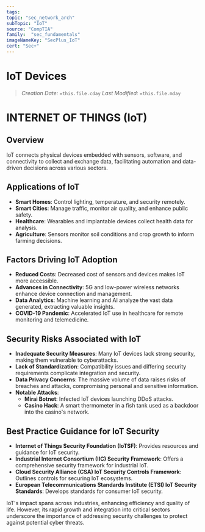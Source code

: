 ```yaml
---
tags:
topic: "sec_network_arch"
subTopic: "IoT"
source: "CompTIA"
family:  "sec_fundamentals"
imageNameKey: "SecPlus_IoT" 
cert: "Sec+"
---
```

# IoT Devices
> *Creation Date:* `=this.file.cday`
> *Last Modified:* `=this.file.mday`

# INTERNET OF THINGS (IoT)

## Overview
IoT connects physical devices embedded with sensors, software, and connectivity to collect and exchange data, facilitating automation and data-driven decisions across various sectors.

## Applications of IoT
- **Smart Homes**: Control lighting, temperature, and security remotely.
- **Smart Cities**: Manage traffic, monitor air quality, and enhance public safety.
- **Healthcare**: Wearables and implantable devices collect health data for analysis.
- **Agriculture**: Sensors monitor soil conditions and crop growth to inform farming decisions.

## Factors Driving IoT Adoption
- **Reduced Costs**: Decreased cost of sensors and devices makes IoT more accessible.
- **Advances in Connectivity**: 5G and low-power wireless networks enhance device connection and management.
- **Data Analytics**: Machine learning and AI analyze the vast data generated, extracting valuable insights.
- **COVID-19 Pandemic**: Accelerated IoT use in healthcare for remote monitoring and telemedicine.

## Security Risks Associated with IoT
- **Inadequate Security Measures**: Many IoT devices lack strong security, making them vulnerable to cyberattacks.
- **Lack of Standardization**: Compatibility issues and differing security requirements complicate integration and security.
- **Data Privacy Concerns**: The massive volume of data raises risks of breaches and attacks, compromising personal and sensitive information.
- **Notable Attacks**: 
  - **Mirai Botnet**: Infected IoT devices launching DDoS attacks.
  - **Casino Hack**: A smart thermometer in a fish tank used as a backdoor into the casino's network.

## Best Practice Guidance for IoT Security
- **Internet of Things Security Foundation (IoTSF)**: Provides resources and guidance for IoT security.
- **Industrial Internet Consortium (IIC) Security Framework**: Offers a comprehensive security framework for industrial IoT.
- **Cloud Security Alliance (CSA) IoT Security Controls Framework**: Outlines controls for securing IoT ecosystems.
- **European Telecommunications Standards Institute (ETSI) IoT Security Standards**: Develops standards for consumer IoT security.

IoT's impact spans across industries, enhancing efficiency and quality of life. However, its rapid growth and integration into critical sectors underscore the importance of addressing security challenges to protect against potential cyber threats.
